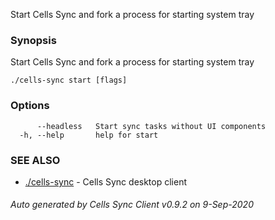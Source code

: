 Start Cells Sync and fork a process for starting system tray

### Synopsis

Start Cells Sync and fork a process for starting system tray

```
./cells-sync start [flags]
```

### Options

```
      --headless   Start sync tasks without UI components
  -h, --help       help for start
```

### SEE ALSO

* [./cells-sync](./cells-sync)	 - Cells Sync desktop client

###### Auto generated by Cells Sync Client v0.9.2 on 9-Sep-2020
